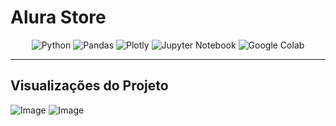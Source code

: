 <h1>Alura Store</h1>

<div align="center">

![Python](https://img.shields.io/badge/python-3670A0?style=for-the-badge&logo=python&logoColor=ffdd54)
![Pandas](https://img.shields.io/badge/pandas-%23150458.svg?style=for-the-badge&logo=pandas&logoColor=white)
![Plotly](https://img.shields.io/badge/Plotly-%233F4F75.svg?style=for-the-badge&logo=plotly&logoColor=white)
![Jupyter Notebook](https://img.shields.io/badge/jupyter-%23FA0F00.svg?style=for-the-badge&logo=jupyter&logoColor=white)
![Google Colab](https://img.shields.io/badge/Google%20Colab-%23F9A825.svg?style=for-the-badge&logo=googlecolab&logoColor=white)

</div>

---

## Visualizações do Projeto

![Image](https://github.com/user-attachments/assets/9e51d3ab-ea28-45df-9a76-6ee8f6ea5348)
![Image](https://github.com/user-attachments/assets/71a67324-5799-46ed-aa6b-857f3dcc2fd1)

